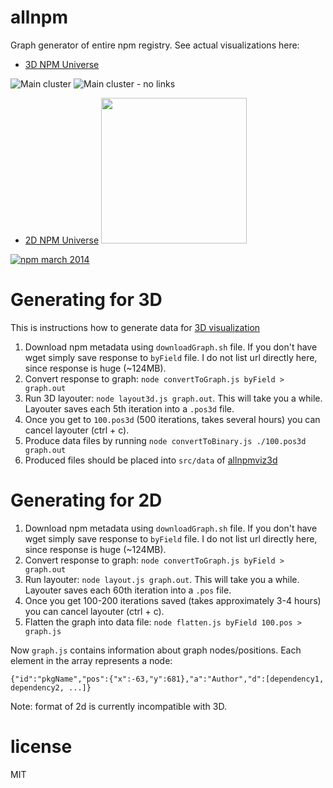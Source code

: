 # allnpm

Graph generator of entire npm registry. See actual visualizations here:

* [3D NPM Universe](http://anvaka.github.io/allnpmviz3d/)

![Main cluster](https://raw.githubusercontent.com/anvaka/allnpmviz3d/master/images/npm-all.png)
![Main cluster - no links](https://raw.githubusercontent.com/anvaka/allnpmviz3d/master/images/mushrooms.png)

* [2D NPM Universe](http://anvaka.github.io/allnpmviz.an/)
<a href="http://anvaka.github.io/allnpmviz.an/" target="_blank"><img src="https://raw.github.com/anvaka/allnpmviz.an/master/assets/npm_mar_2014.png" width='233px'/></a>

[![npm march 2014](https://raw.github.com/anvaka/allnpmviz.an/master/assets/all_npm_asteroids_field.png)](http://anvaka.github.io/allnpmviz.an/)

# Generating for 3D

This is instructions how to generate data for [3D visualization](https://github.com/anvaka/allnpmviz3d)

1. Download npm metadata using `downloadGraph.sh` file. If you don't have wget simply save response to `byField` file. I do not list url directly here, since response is huge (~124MB).
2. Convert response to graph: `node convertToGraph.js byField > graph.out`
3. Run 3D layouter: `node layout3d.js graph.out`. This will take you a while.
Layouter saves each 5th iteration into a `.pos3d` file.
4. Once you get to `100.pos3d` (500 iterations, takes several hours) you can cancel
layouter (ctrl + c).
5. Produce data files by running `node convertToBinary.js ./100.pos3d graph.out`
6. Produced files should be placed into `src/data` of [allnpmviz3d](https://github.com/anvaka/allnpmviz3d)

# Generating for 2D

1. Download npm metadata using `downloadGraph.sh` file. If you don't have wget simply save response to `byField` file. I do not list url directly here, since response is huge (~124MB).
2. Convert response to graph: `node convertToGraph.js byField > graph.out`
3. Run layouter: `node layout.js graph.out`. This will take you a while. Layouter saves each 60th iteration into a `.pos` file.
4. Once you get 100-200 iterations saved (takes approximately 3-4 hours) you can cancel layouter (ctrl + c).
5. Flatten the graph into data file: `node flatten.js byField 100.pos > graph.js`

Now `graph.js` contains information about graph nodes/positions. Each element in the array represents a node:

```
{"id":"pkgName","pos":{"x":-63,"y":681},"a":"Author","d":[dependency1, dependency2, ...]}
```

Note: format of 2d is currently incompatible with 3D.


# license

MIT
